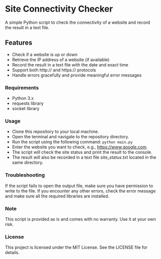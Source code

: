 
# Site Connectivity Checker
A simple Python script to check the connectivity of a website and record the result in a text file.

## Features
* Check if a website is up or down
* Retrieve the IP address of a website (if available)
* Record the result in a text file with the date and exact time
* Support both http:// and https:// protocols
* Handle errors gracefully and provide meaningful error messages

### Requirements
* Python 3.x
* requests library
* socket library

### Usage
* Clone this repository to your local machine.
* Open the terminal and navigate to the repository directory.
* Run the script using the following command:
```python main.py```
* Enter the website you want to check, e.g., https://www.google.com.
* The script will check the site status and print the result to the console.
* The result will also be recorded in a text file site_status.txt located in the same directory.

### Troubleshooting
If the script fails to open the output file, make sure you have permission to write to the file.
If you encounter any other errors, check the error message and make sure all the required libraries are installed.
### Note
This script is provided as is and comes with no warranty. Use it at your own risk.
### License
This project is licensed under the MIT License. See the LICENSE file for details.

